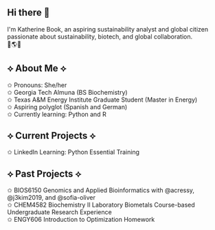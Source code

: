## Hi there 👋

I'm Katherine Book, an aspiring sustainability analyst and global citizen passionate about sustainability, biotech, and global collaboration.  
🧪🌎🌱  

## ⟡ About Me ⟡  
✩ Pronouns: She/her  
✩ Georgia Tech Almuna (BS Biochemistry)  
✩ Texas A&M Energy Institute Graduate Student (Master in Energy)   
✩ Aspiring polyglot (Spanish and German)   
✩ Currently learning: Python and R  

## ⟡ Current Projects ⟡  
✩ LinkedIn Learning: Python Essential Training   
  
## ⟡ Past Projects ⟡  
✩ BIOS6150 Genomics and Applied Bioinformatics with @acressy, @j3kim2019, and @sofia-oliver  
✩ CHEM4582 Biochemistry II Laboratory Biometals Course-based Undergraduate Research Experience  
✩ ENGY606 Introduction to Optimization Homework   
<!--
**kbook6/kbook6** is a ✨ _special_ ✨ repository because its `README.md` (this file) appears on your GitHub profile.

Here are some ideas to get you started:

- 🔭 I’m currently working on ...
- 🌱 I’m currently learning ...
- 👯 I’m looking to collaborate on ...
- 🤔 I’m looking for help with ...
- 💬 Ask me about ...
- 📫 How to reach me: ...
- 😄 Pronouns: ...
- ⚡ Fun fact: ...
-->

